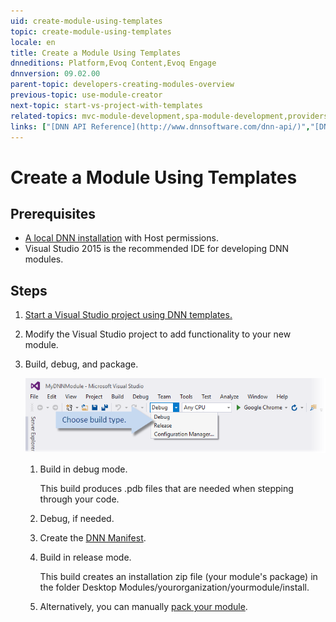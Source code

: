```yaml
---
uid: create-module-using-templates
topic: create-module-using-templates
locale: en
title: Create a Module Using Templates
dnneditions: Platform,Evoq Content,Evoq Engage
dnnversion: 09.02.00
parent-topic: developers-creating-modules-overview
previous-topic: use-module-creator
next-topic: start-vs-project-with-templates
related-topics: mvc-module-development,spa-module-development,providers
links: ["[DNN API Reference](http://www.dnnsoftware.com/dnn-api/)","[DNN Wiki: Module Development](http://www.dnnsoftware.com/wiki/module-development)","[DNN Community Blog: Module Development series by Clinton Patterson](http://www.dnnsoftware.com/community-blog/cid/155064/module-development-for-non-developers-skinners-dnn-beginners--blog-series-intro)","[Using the new Module Development Templates for DotNetNuke 7 by Chris Hammond](http://www.chrishammond.com/blog/itemid/2616/using-the-new-module-development-templates-for-dot)"]
---
```


# Create a Module Using Templates

## Prerequisites

*   [A local DNN installation](xref:set-up-dnn) with Host permissions.
*   Visual Studio 2015 is the recommended IDE for developing DNN modules.

## Steps

1.  [Start a Visual Studio project using DNN templates.](xref:start-vs-project-with-templates)
2.  Modify the Visual Studio project to add functionality to your new module.
3.  Build, debug, and package.
    
      
    
    ![Visual Studio build type dropdown](/images/scr-VS2015DebugReleaseBuildOptions.png)
    
      
    
    1.  Build in debug mode.
        
        This build produces .pdb files that are needed when stepping through your code.
        
    2.  Debug, if needed.
    3.  Create the [DNN Manifest](xref:dnn-manifest-schema).
    4.  Build in release mode.
        
        This build creates an installation zip file (your module's package) in the folder Desktop Modules/yourorganization/yourmodule/install.
        
    5.  Alternatively, you can manually [pack your module](xref:developers-pack-extension).